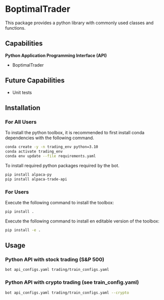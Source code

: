 # BoptimalTrader #

This package provides a python library with commonly used classes and functions.

## Capabilities ##

**Python Application Programming Interface (API)**

* BoptimalTrader

## Future Capabilities ##

* Unit tests

## Installation ##

### For All Users ###

To install the python toolbox, it is recommended to first install conda dependencies with the following command.

```bash
conda create -y -n trading_env python=3.10
conda activate trading_env
conda env update --file requirements.yaml
```

To install required python packages required by the bot.

```bash
pip install alpaca-py
pip install alpaca-trade-api
```

### For Users

Execute the following command to install the toolbox:

```bash
pip install .
```

Execute the following command to install en editable version of the toolbox:

```bash
pip install -e .
```

## Usage

### Python API with stock trading (S&P 500)
```bash
bot api_configs.yaml trading/train_configs.yaml
```

### Python API with crypto trading (see train_config.yaml)
```bash
bot api_configs.yaml trading/train_configs.yaml --crypto
```
